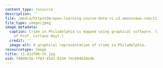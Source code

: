 ```yaml
---
content_type: resource
description: ''
file: /media/https%3A/open-learning-course-data-rc.s3.amazonaws.com/11-422-downtown-management-organizations-fall-2006/fd0d9c5b7f03d1d102d47dc894610ed6_11-422f06-th.jpg
file_type: image/jpeg
image_metadata:
  caption: Crime in Philadelphia is mapped using graphical software. (Image courtesy
    of Prof. Lorlene Hoyt.)
  credit: ''
  image-alt: A graphical representation of crime in Philadelphia.
resourcetype: Image
title: 11-422f06-th.jpg
uid: fd0d9c5b-7f03-d1d1-02d4-7dc894610ed6
---
```

